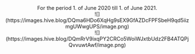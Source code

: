 <center>For the period 1. of June 2020 till 1. of June 2021.</center>

<center>![](https://images.hive.blog/DQma6HDo6XqHg9sEX9GfAZDcFPFSbeH9qd5iizmgUWwgUPS/image.png)</center>

<center>![](https://images.hive.blog/DQmRrV9ixqPY2CRCo5WoiWJxtbUdz2FB4ATQPjQvvuwtAwf/image.png)</center>
